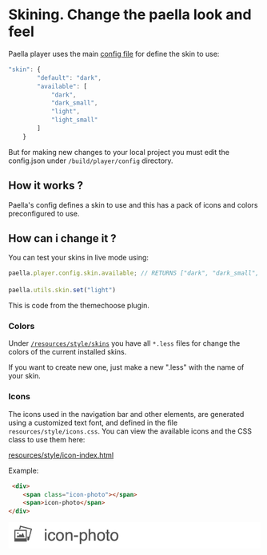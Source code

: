 ---
---

# Skining. Change the paella look and feel


Paella player uses the main [config file](configure.md) for define the skin to use:

``` javascript
"skin": {
        "default": "dark",
        "available": [
            "dark",
            "dark_small",
            "light",
            "light_small"
        ]
    }
```

But for making new changes to your local project you must edit the config.json under `/build/player/config` directory.


## How it works ?

Paella's config defines a skin to use and this has a pack of icons and colors preconfigured to use. 

## How can i change it ?

You can test your skins in live mode using:

```javascript
paella.player.config.skin.available; // RETURNS ["dark", "dark_small", "light", "light_small"]

paella.utils.skin.set("light")
```

This is code from the themechoose plugin.

### Colors

Under [`/resources/style/skins`](../../resources/style/skins) you have all `*.less` files for change the colors of the current installed skins. 

If you want to create new one, just make a new ".less" with the name of your skin.

### Icons

The icons used in the navigation bar and other elements, are generated using a customized text font, and defined in the file `resources/style/icons.css`. You can view the available icons and the CSS class to use them here:

[resources/style/icon-index.html](../../resources/style/icon-index.html)

Example:

```html
 <div>
    <span class="icon-photo"></span>
    <span>icon-photo</span>
</div>
```

 ![](icon-photo-sample.jpg)
